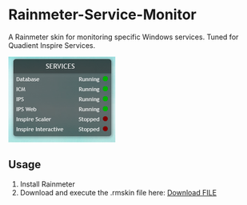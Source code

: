# Rainmeter-Service-Monitor

A Rainmeter skin for monitoring specific Windows services. Tuned for Quadient Inspire Services.

![screenshot](https://github.com/Sacha00Z/Rainmeter-Service-Monitor/blob/main/deploy/Screenshot%202022-04-28%20145104.png?raw=true)

## Usage

1. Install Rainmeter
2. Download and execute the .rmskin file here: <a id="raw-url" href="https://raw.githubusercontent.com/Sacha00Z/Rainmeter-Service-Monitor/main/deploy/Inspire Flex Service Monitor_1.0.rmskin">Download FILE</a>
